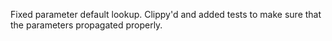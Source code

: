 Fixed parameter default lookup. Clippy'd and added tests to make
sure that the parameters propagated properly.

